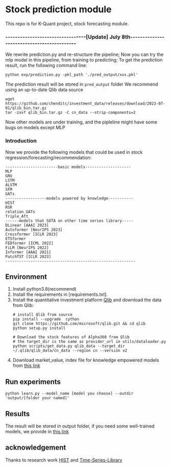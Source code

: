 # Stock prediction module
This repo is for K-Quant project, stock forecasting module.
### ---------------------------------[Update] July 8th-------------------------------------------
We rewrite prediction.py and re-structure the pipeline;
Now you can try the mlp model in this pipeline, from training to predicting;
To get the prediction result, run the following command line:
```commandline
python exp/prediction.py -pkl_path './pred_output/xxx.pkl'
```
The prediction result will be stored in ```pred_output``` folder
We recommend using an up-to-date Qlib data source
```commandline
wget https://github.com/chenditc/investment_data/releases/download/2023-07-01/qlib_bin.tar.gz
tar -zxvf qlib_bin.tar.gz -C cn_data --strip-components=2
```
Now other models are under training, and the pipleline might have some bugs on models except MLP
### Introduction
Now we provide the following models that could be used in stock regression/forecasting/recommendation:
```
-----------------------basic models--------------------
MLP
GRU
LSTM
ALSTM
SFM
GATs
------------------models powered by knowledge-----------
HIST
RSR
relation_GATs
Triple_Att
------models that SOTA on other time series library-----
DLinear [AAAI 2023]
Autoformer [NeurIPS 2023]
Crossformer [ICLR 2023]
ETSformer
FEDformer [ICML 2022]
FiLM [NeurIPS 2022]
Informer [AAAI 2021]
PatchTST [ICLR 2023]
---------------------------------------------------------
```
## Environment
1. Install python3.8(recommend) 
2. Install the requirements in [requirements.txt].
3. Install the quantitative investment platform [Qlib](https://github.com/microsoft/qlib) and download the data from Qlib:
    ```
    # install Qlib from source
    pip install --upgrade  cython
    git clone https://github.com/microsoft/qlib.git && cd qlib
    python setup.py install

    # Download the stock features of Alpha360 from Qlib
    # the target_dir is the same as provider_url in utils/dataloader.py
    python scripts/get_data.py qlib_data --target_dir ~/.qlib/qlib_data/cn_data --region cn --version v2
    ```
4. Download market_value, index file for knowledge empowered models from [this link](https://drive.google.com/file/d/1KBwZ_lX___bYBIHx9VWRzRgLFb8N3-NK/view?usp=sharing)
## Run experiments
    python learn.py --model_name [model you choose] --outdir 'output/[folder your named]'
## Results
The result will be stored in output folder, if you need some well-trained models, we provide in [this link](https://drive.google.com/file/d/1yGHXZDcCgY4AAp_UM_gKXyKo25Atmoft/view?usp=sharing)

## acknowledgement

Thanks to research work [HIST](https://github.com/Wentao-Xu/HIST) and [Time-Series-Library](https://github.com/thuml/Time-Series-Library/)